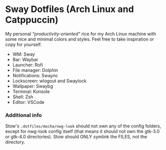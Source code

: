 # Sway Dotfiles (Arch Linux and Catppuccin)

My personal _"productivity-oriented"_ rice for my Arch Linux machine with some nice and minimal colors and styles. Feel free to take inspiration or copy for yourself.

-   WM: Sway
-   Bar: Waybar
-   Launcher: Rofi
-   File manager: Dolphin
-   Notifications: Swaync
-   Lockscreen: wlogout and Swaylock
-   Wallpaper: Swaybg
-   Terminal: Konsole
-   Shell: Zsh
-   Editor: VSCode

### Additional info

Stow's `.dotfiles/mocha/nwg-look` should not own any of the config folders, except for nwg-look config itself (that means it should not own the gtk-3.0 or gtk-4.0 directories). Stow should ONLY symlink the FILES, not the directory.
